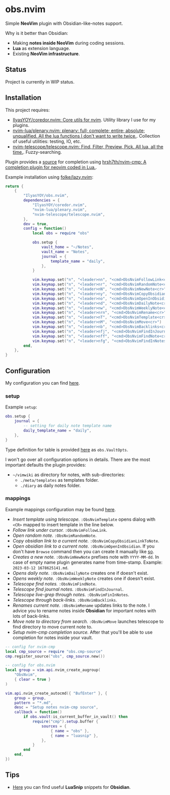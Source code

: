 # obs.nvim 

Simple **NeoVim** plugin with Obsidian-like-notes support.

Why is it better than Obsidian: 

- Making **notes inside NeoVim** during coding sessions.
- **Lua** as extension language.
- Existing **NeoVim infrastructure**.

## Status 

Project is currently in WIP status.

## Installation

This project requires: 

- [IlyasYOY/coredor.nvim: Core utils for nvim](https://github.com/IlyasYOY/coredor.nvim). Utility library I use for my plugins.
- [nvim-lua/plenary.nvim: plenary: full; complete; entire; absolute; unqualified. All the lua functions I don't want to write twice.](https://github.com/nvim-lua/plenary.nvim). Collection of useful utilities: testing, IO, etc.
- [nvim-telescope/telescope.nvim: Find, Filter, Preview, Pick. All lua, all the time.](https://github.com/nvim-telescope/telescope.nvim). Fuzzy-searching.

Plugin provides a [source](https://github.com/IlyasYOY/obs.nvim/blob/main/lua/obs/cmp-source.lua) for completion using [hrsh7th/nvim-cmp: A completion plugin for neovim coded in Lua.](https://github.com/hrsh7th/nvim-cmp).

Example installation using [folke/lazy.nvim](https://github.com/folke/lazy.nvim): 

```lua
return {
    {
        "IlyasYOY/obs.nvim",
        dependencies = {
            "IlyasYOY/coredor.nvim",
            "nvim-lua/plenary.nvim",
            "nvim-telescope/telescope.nvim",
        },
        dev = true,
        config = function()
            local obs = require "obs"

            obs.setup {
                vault_home = "~/Notes",
                vault_name = "Notes",
                journal = {
                    template_name = "daily",
                },
            }

            vim.keymap.set("n", "<leader>nn", "<cmd>ObsNvimFollowLink<cr>")
            vim.keymap.set("n", "<leader>nr", "<cmd>ObsNvimRandomNote<cr>")
            vim.keymap.set("n", "<leader>nN", "<cmd>ObsNvimNewNote<cr>")
            vim.keymap.set("n", "<leader>ny", "<cmd>ObsNvimCopyObsidianLinkToNote<cr>")
            vim.keymap.set("n", "<leader>no", "<cmd>ObsNvimOpenInObsidian<cr>")
            vim.keymap.set("n", "<leader>nd", "<cmd>ObsNvimDailyNote<cr>")
            vim.keymap.set("n", "<leader>nw", "<cmd>ObsNvimWeeklyNote<cr>")
            vim.keymap.set("n", "<leader>nrn", "<cmd>ObsNvimRename<cr>")
            vim.keymap.set("n", "<leader>nT", "<cmd>ObsNvimTemplate<cr>")
            vim.keymap.set("n", "<leader>nM", "<cmd>ObsNvimMove<cr>")
            vim.keymap.set("n", "<leader>nb", "<cmd>ObsNvimBacklinks<cr>")
            vim.keymap.set("n", "<leader>nfj", "<cmd>ObsNvimFindInJournal<cr>")
            vim.keymap.set("n", "<leader>nff", "<cmd>ObsNvimFindNote<cr>")
            vim.keymap.set("n", "<leader>nfg", "<cmd>ObsNvimFindInNotes<cr>")
        end,
    },
}
```

## Configuration

My configuration you can find [here](https://github.com/IlyasYOY/dotfiles/blob/master/config/nvim/lua/plugins/obs-nvim.lua).

### setup 

Example `setup`:

```lua 
obs.setup {
    journal = {
        -- setting for daily note template name
        daily_template_name = "daily",
    },
}
```

Type definition for table is provided [here](https://github.com/IlyasYOY/obs.nvim/blob/main/lua/obs/vault.lua) as `obs.VaultOpts`.

I won't go over all configuration options in details. There are the most important defaults the plugin provides: 

- `~/vimwiki` as directory for notes, with sub-directories:
    - `./meta/templates` as templates folder.
    - `./diary` as daily notes folder.

### mappings 

Example mappings configuration may be found [here](https://github.com/IlyasYOY/dotfiles/blob/master/config/nvim/lua/plugins/obs-nvim.lua).

- *Insert template using telescope.* `:ObsNvimTemplate` opens dialog with `<CR>` mapped to insert template in the line below. 
- *Follow link under cursor.* `:ObsNvimFollowLink`.
- *Open random note.* `:ObsNvimRandomNote`.
- *Copy obsidian link to a current note.* `:ObsNvimCopyObsidianLinkToNote`.
- *Open obsidian link to a current note.* `:ObsNvimOpenInObsidian`. If you don't have `Browse` command then you can create it manually like [so](https://github.com/IlyasYOY/dotfiles/blob/04f4a5772937792e63f1b38b51730109cc0c35ca/config/nvim/lua/ilyasyoy/init.lua#L13-L32).
- *Creates a new note.* `:ObsNvimNewNote` prefixes note with `YYYY-MM-dd`. In case of empty name plugin generates name from time-stamp. Example: `2023-03-12 1678625141.md`.
- *Opens daily note.* `:ObsNvimDailyNote` creates one if doesn't exist. 
- *Opens weekly note.* `:ObsNvimWeeklyNote` creates one if doesn't exist. 
- *Telescope find notes.* `:ObsNvimFindNote`.
- *Telescope find journal notes.* `:ObsNvimFindInJournal`.
- *Telescope live-grep through notes.* `:ObsNvimFinInNotes`.
- *Telescope through back-links.* `:ObsNvimBacklinks`.
- *Renames current note.* `:ObsNvimRename` updates links to the note. I advice you to rename notes inside **Obsidian** for important notes with lots of back-links. 
- *Move note to directory from search.* `:ObsNvimMove` launches telescope to find directory to move current note to.
- *Setup nvim-cmp completion source.* After that you'll be able to use completion for notes inside your vault.

```lua
-- config for nvim-cmp
local cmp_source = require "obs.cmp-source"
cmp.register_source("obs", cmp_source.new())

-- config for obs.nvim
local group = vim.api.nvim_create_augroup(
    "ObsNvim",
    { clear = true }
)

vim.api.nvim_create_autocmd({ "BufEnter" }, {
    group = group,
    pattern = "*.md",
    desc = "Setup notes nvim-cmp source",
    callback = function()
        if obs.vault:is_current_buffer_in_vault() then
            require("cmp").setup.buffer {
                sources = {
                    { name = "obs" },
                    { name = "luasnip" },
                },
            }
        end
    end,
})
```

## Tips 

- [Here](https://github.com/IlyasYOY/dotfiles/blob/master/config/nvim/snippets/markdown.lua) you can find useful **LuaSnip** snippets for **Obsidian**.

